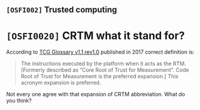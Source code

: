 `[OSFI002]` Trusted computing
-------------------------

# `[OSFI0020]` CRTM what it stand for?

According to
[TCG Glossary v1.1 rev1.0](https://trustedcomputinggroup.org/wp-content/uploads/TCG-Glossary-V1.1-Rev-1.0.pdf)
published in 2017 correct definition is:

> The instructions executed by the platform when it acts as the RTM. [Formerly
> described as “Core Root of Trust for Measurement”. Code Root of
> Trust for Measurement is the preferred expansion.] This acronym expansion is
> preferred. 

Not every one agree with that expansion of CRTM abbreviation. What do you think?

<!--

# `[OSFI0021]` Is AMD SKINIT implementatio a D-HRTM or D-CRTM?

TBD

-->
